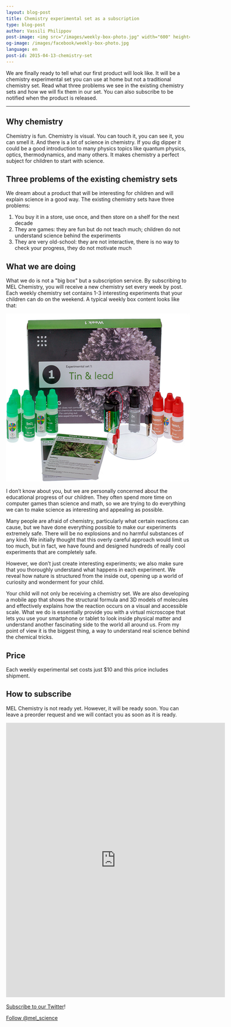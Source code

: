 ```yaml
---
layout: blog-post
title: Chemistry experimental set as a subscription
type: blog-post
author: Vassili Philippov
post-image: <img src="/images/weekly-box-photo.jpg" width="600" height="459" alt="Weekly box content">
og-image: /images/facebook/weekly-box-photo.jpg
language: en
post-id: 2015-04-13-chemistry-set
---
```

We are finally ready to tell what our first product will look like. It will be a chemistry experimental set you can use at home but not a traditional chemistry set. Read what three problems we see in the existing chemistry sets and how we will fix them in our set. You can also subscribe to be notified when the product is released. 
<!-- more -->

---

## Why chemistry

Chemistry is fun. Chemistry is visual. You can touch it, you can see it, you can smell it. And there is a lot of science in chemistry. If you dig dipper it could be a good introduction to many physics topics like quantum physics, optics, thermodynamics, and many others. It makes chemistry a perfect subject for children to start with science.

## Three problems of the existing chemistry sets

We dream about a product that will be interesting for children and will explain science in a good way. The existing chemistry sets have three problems:

1. You buy it in a store, use once, and then store on a shelf for the next decade
2. They are games: they are fun but do not teach much; children do not understand science behind the experiments
3. They are very old-school: they are not interactive, there is no way to check your progress, they do not motivate much 

## What we are doing

What we do is not a "big box" but a subscription service. By subscribing to MEL Chemistry, you will receive a new chemistry set every week by post. Each weekly chemistry set contains 1-3 interesting experiments that your children can do on the weekend. A typical weekly box content looks like that:

<img src="/images/weekly-box-photo.jpg" width="600" height="459" alt="Weekly box content">

I don’t know about you, but we are personally concerned about the educational progress of our children. They often spend more time on computer games than science and math, so we are trying to do everything we can to make science as interesting and appealing as possible.

Many people are afraid of chemistry, particularly what certain reactions can cause, but we have done everything possible to make our experiments extremely safe. There will be no explosions and no harmful substances of any kind. We initially thought that this overly careful approach would limit us too much, but in fact, we have found and designed hundreds of really cool experiments that are completely safe.

However, we don’t just create interesting experiments; we also make sure that you thoroughly understand what happens in each experiment. We reveal how nature is structured from the inside out, opening up a world of curiosity and wonderment for your child.

Your child will not only be receiving a chemistry set. We are also developing a mobile app that shows the structural formula and 3D models of molecules and effectively explains how the reaction occurs on a visual and accessible scale. What we do is essentially provide you with a virtual microscope that lets you use your smartphone or tablet to look inside physical matter and understand another fascinating side to the world all around us. From my point of view it is the biggest thing, a way to understand real science behind the chemical tricks.

## Price

Each weekly experimental set costs just $10 and this price includes shipment.

## How to subscribe

MEL Chemistry is not ready yet. However, it will be ready soon. You can leave a preorder request and we will contact you as soon as it is ready.

<iframe src="https://docs.google.com/forms/d/1AryJEQ5og55c5f97LT2iH57AytvtjhbYZqsn6K7duOg/viewform?embedded=true" width="600" height="750" frameborder="0" marginheight="0" marginwidth="0">Loading...</iframe>

<a href="https://twitter.com/mel_science">Subscribe to our Twitter</a>!

<!-- Begin Twitter follow -->
<a href="https://twitter.com/mel_science" class="twitter-follow-button" data-show-count="false" data-size="large">Follow @mel_science</a>
<script>!function(d,s,id){var js,fjs=d.getElementsByTagName(s)[0],p=/^http:/.test(d.location)?'http':'https';if(!d.getElementById(id)){js=d.createElement(s);js.id=id;js.src=p+'://platform.twitter.com/widgets.js';fjs.parentNode.insertBefore(js,fjs);}}(document, 'script', 'twitter-wjs');</script>
<!-- End Twitter follow -->